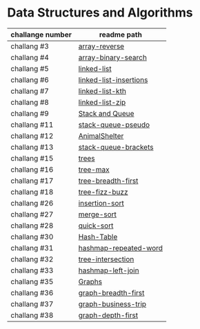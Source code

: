 # Data Structures and Algorithms

|   challange number |  readme path |
| -----------------  | ------------ |
| challang #3        | [array-reverse](./javascript/array-reverse/README.md) |
| challang #4        | [array-binary-search](./javascript/array-binary-search/README.md) |
| challang #5        | [linked-list](./javascript/linked-list/README.md) |
| challang #6      | [linked-list-insertions](./javascript/linked-list-insertions/README.md) |
| challang #7      | [linked-list-kth](./javascript/linked-list/README2.md) |
| challang #8      | [linked-list-zip](./javascript/linked-list/linked-list-zip.md) |
| challang #9      | [Stack and Queue](./javascript/stackandqueue/README.md) |
| challang #11      | [stack-queue-pseudo](./javascript/stackandqueue/stack-queue-pseudo.md) |
| challang #12      | [AnimalShelter](./javascript/stackandqueue/AnimalShelter.md) |
| challang #13      | [stack-queue-brackets](./javascript/stackandqueue/stack-queue-brackets.md) |
| challang #15     | [trees](./javascript/trees/trees.md) |
| challang #16      | [tree-max](./javascript/trees/maxValMethodReadme.md) |
| challang #17      | [tree-breadth-first](./javascript/trees/BFS.md) |
| challang #18      | [tree-fizz-buzz](./javascript/trees/k-ary-tree/Kray.md) |
| challang #26      | [insertion-sort](./javascript/sort/insertion-Sort/insertionSort.md) |
| challang #27      | [merge-sort](./javascript/sort/Merge-Sort/mergeSort.md) |
| challang #28      | [quick-sort](./javascript/sort/Quick-Sort/quickSort.md) |
| challang #30      | [Hash-Table](./javascript/HashTables/README.md) |
| challang #31      | [hashmap-repeated-word](./javascript/HashTables/repeated-word/README.md) |
| challang #32      | [tree-intersection](./javascript/treeIntersection/README.md) |
| challang #33      | [hashmap-left-join](./javascript/HashTables/hashmap-left-join/README.md) |
| challang #35      | [Graphs](./javascript/Graphs/Readme.md) |
| challang #36      | [graph-breadth-first](./javascript/Graphs/breadthfirstreadme.md) |
| challang #37      | [graph-business-trip](./javascript/Graphs/graph-business-trip/README.MD) |
| challang #38      | [graph-depth-first](./javascript/Graphs/depthfirst.md) |